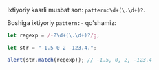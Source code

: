 Ixtiyoriy kasrli musbat son: `pattern:\d+(\.\d+)?`.

Boshiga ixtiyoriy `pattern:-` qo'shamiz:

```js run
let regexp = /-?\d+(\.\d+)?/g;

let str = "-1.5 0 2 -123.4.";

alert(str.match(regexp)); // -1.5, 0, 2, -123.4
```
